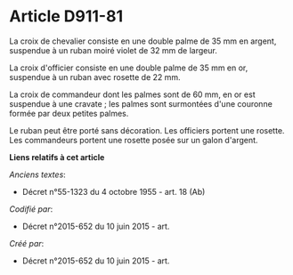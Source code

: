 # Article D911-81

La croix de chevalier consiste en une double palme de 35 mm en argent, suspendue à un ruban moiré violet de 32 mm de largeur.

La croix d'officier consiste en une double palme de 35 mm en or, suspendue à un ruban avec rosette de 22 mm.

La croix de commandeur dont les palmes sont de 60 mm, en or est suspendue à une cravate ; les palmes sont surmontées d'une
couronne formée par deux petites palmes.

Le ruban peut être porté sans décoration. Les officiers portent une rosette. Les commandeurs portent une rosette posée sur un
galon d'argent.

**Liens relatifs à cet article**

_Anciens textes_:

  - Décret n°55-1323 du 4 octobre 1955 - art. 18 (Ab)

_Codifié par_:

  - Décret n°2015-652 du 10 juin 2015 - art.

_Créé par_:

  - Décret n°2015-652 du 10 juin 2015 - art.
